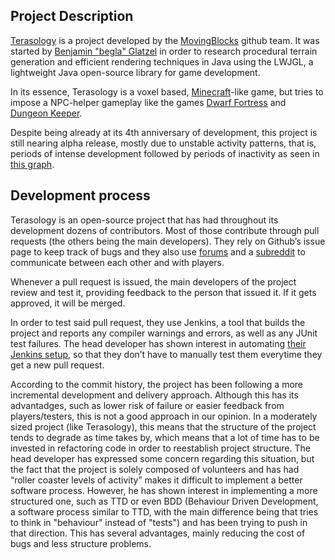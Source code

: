 Project Description
--------

[Terasology](http://terasology.org/) is a project developed by the [MovingBlocks](https://github.com/MovingBlocks) github team. It was started
by [Benjamin "begla" Glatzel](https://github.com/begla) in order to research procedural terrain generation and efficient rendering techniques in Java using the LWJGL, a
lightweight Java open-source library for game development.

In its essence, Terasology is a voxel based, [Minecraft](http://www.minecraft.net)-like game, but tries to impose a NPC-helper gameplay like
the games [Dwarf Fortress](http://www.bay12games.com/dwarves) and [Dungeon Keeper](http://en.wikipedia.org/wiki/Dungeon_Keeper).

Despite being already at its 4th anniversary of development, this project is still nearing alpha release, mostly due to unstable activity
patterns, that is, periods of intense development followed by periods of inactivity as seen in
[this graph](https://github.com/MovingBlocks/Terasology/graphs/contributors). 


Development process
--------
Terasology is an open-source project that has had throughout its development dozens of contributors. Most of those contribute through pull
requests (the others being the main developers). They rely on Github’s issue page to keep track of bugs and they also use
[forums](http://forum.terasology.org/) and a [subreddit](https://www.reddit.com/r/terasology) to communicate between each other and with players.

Whenever a pull request is issued, the main developers of the project review and test it, providing feedback to the person that issued it.
If it gets approved, it will be merged.

In order to test said pull request, they use Jenkins, a tool that builds the project and reports any compiler warnings and errors, as well as
any JUnit test failures. The head developer has shown interest in automating [their Jenkins setup](http://jenkins.terasology.org/job/TerasologyPRs/),
so that they don’t have to manually test them everytime they get a new pull request. 

According to the commit history, the project has been following a more incremental development and delivery approach. Although this has its
advantadges, such as lower risk of failure or easier feedback from players/testers, this is not a good approach in our opinion. In a moderately
sized project (like Terasology), this means that the structure of the project tends to degrade as time takes by, which means that a lot of time has
to be invested in refactoring code in order to reestablish project structure. The head developer has expressed some concern regarding this situation,
but the fact that the project is solely composed of volunteers and has had “roller coaster levels of activity” makes it difficult to implement a
better software process. However, he has shown interest in implementing a more structured one, such as TTD or even BDD (Behaviour Driven Development,
a software process similar to TTD, with the main difference being that tries to think in "behaviour" instead of "tests") and has been trying to push
in that direction. This has several advantages, mainly reducing the cost of bugs and less structure problems.
